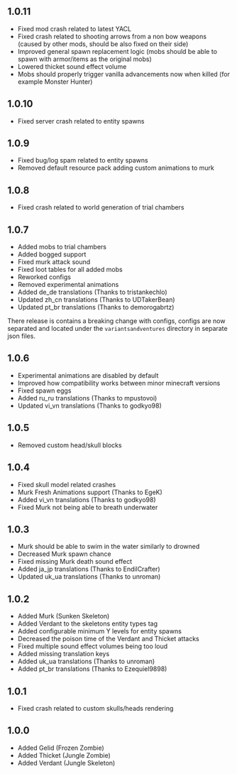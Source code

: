 ## 1.0.11

- Fixed mod crash related to latest YACL
- Fixed crash related to shooting arrows from a non bow weapons (caused by other mods, should be also fixed on their side)
- Improved general spawn replacement logic (mobs should be able to spawn with armor/items as the original mobs)
- Lowered thicket sound effect volume
- Mobs should properly trigger vanilla advancements now when killed (for example Monster Hunter)

## 1.0.10

- Fixed server crash related to entity spawns

## 1.0.9

- Fixed bug/log spam related to entity spawns
- Removed default resource pack adding custom animations to murk

## 1.0.8

- Fixed crash related to world generation of trial chambers

## 1.0.7

- Added mobs to trial chambers
- Added bogged support
- Fixed murk attack sound
- Fixed loot tables for all added mobs
- Reworked configs
- Removed experimental animations
- Added de_de translations (Thanks to tristankechlo)
- Updated zh_cn translations (Thanks to UDTakerBean)
- Updated pt_br translations (Thanks to demorogabrtz)

There release is contains a breaking change with configs, configs are now separated and located under the `variantsandventures` directory in separate json files.

## 1.0.6

- Experimental animations are disabled by default
- Improved how compatibility works between minor minecraft versions
- Fixed spawn eggs
- Added ru_ru translations (Thanks to mpustovoi)
- Updated vi_vn translations (Thanks to godkyo98)

## 1.0.5

- Removed custom head/skull blocks

## 1.0.4

- Fixed skull model related crashes
- Murk Fresh Animations support (Thanks to EgeK)
- Added vi_vn translations (Thanks to godkyo98)
- Fixed Murk not being able to breath underwater

## 1.0.3

- Murk should be able to swim in the water similarly to drowned
- Decreased Murk spawn chance
- Fixed missing Murk death sound effect
- Added ja_jp translations (Thanks to EndilCrafter)
- Updated uk_ua translations (Thanks to unroman)

## 1.0.2

- Added Murk (Sunken Skeleton)
- Added Verdant to the skeletons entity types tag
- Added configurable minimum Y levels for entity spawns
- Decreased the poison time of the Verdant and Thicket attacks
- Fixed multiple sound effect volumes being too loud
- Added missing translation keys
- Added uk_ua translations (Thanks to unroman)
- Added pt_br translations (Thanks to Ezequiel9898)

## 1.0.1

- Fixed crash related to custom skulls/heads rendering

## 1.0.0

- Added Gelid (Frozen Zombie)
- Added Thicket (Jungle Zombie)
- Added Verdant (Jungle Skeleton)